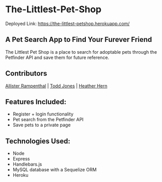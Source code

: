 # The-Littlest-Pet-Shop

Deployed Link: https://the-littlest-petshop.herokuapp.com/

## A Pet Search App to Find Your Furever Friend
The Littlest Pet Shop is a place to search for adoptable pets through the Petfinder API and save them for future reference.

## Contributors
[Allister Rampenthal]("https://github.com/DaySloth") |
 [Todd Jones]("https://github.com/crowntj07") |
 [Heather Hern]("https://github.com/heatherhern")

## Features Included:
- Register + login functionality
- Pet search from the Petfinder API
- Save pets to a private page

## Technologies Used: 
- Node
- Express
- Handlebars.js
- MySQL database with a Sequelize ORM
- Heroku
